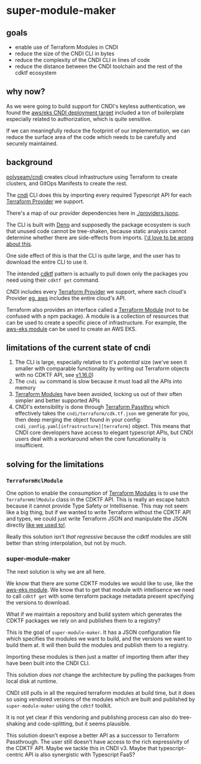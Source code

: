 # super-module-maker

## goals

- enable use of Terraform Modules in CNDI
- reduce the size of the CNDI CLI in bytes
- reduce the complexity of the CNDI CLI in lines of code
- reduce the distance between the CNDI toolchain and the rest of the cdktf ecosystem

## why now?

As we were going to build support for CNDI's keyless authentication, we found
the [aws/eks CNDI deployment target](https://github.com/polyseam/cndi/blob/main/src/outputs/terraform/aws/AWSEKSStack.ts) included a ton of boilerplate especially
related to authorization, which is quite sensitive.

If we can meaningfully reduce the footprint of our implementation, we can reduce
the surface area of the code which needs to be carefully and securely
maintained.


## background

[polyseam/cndi](https://github.com/polyseam/cndi) creates cloud infrastructure
using Terraform to create clusters, and GitOps Manifests to create the rest.

The [cndi](https://github.com/polyseam/cndi) CLI does this by importing every
required Typescript API for each
[Terraform Provider](https://registry.terraform.io/browse/providers) we support.

There's a map of our provider dependencies here in
[./providers.jsonc](./providers.jsonc).

The CLI is built with [Deno](https://github.com/denoland/deno) and supposedly
the package ecosystem is such that unused code cannot be tree-shaken, because
static analysis cannot determine whether there are side-effects from imports.
[I'd love to be wrong about this](https://github.com/polyseam/cndi/issues/929).

One side effect of this is that the CLI is quite large, and the user has to
download the entire CLI to use it.

The intended [cdktf](https://developer.hashicorp.com/terraform/cdktf) pattern is
actually to pull down only the packages you need using their `cdktf get`
command.

CNDI includes every
[Terraform Provider](https://registry.terraform.io/browse/providers) we support,
where each cloud's Provider
[eg. aws](https://registry.terraform.io/providers/hashicorp/aws/latest) includes
the entire cloud's API.

Terraform also provides an interface called a
[Terraform Module](https://developer.hashicorp.com/terraform/language/modules)
(not to be confused with a npm package). A module is a collection of resources
that can be used to create a specific piece of infrastructure. For example, the
[aws-eks module](https://registry.terraform.io/modules/terraform-aws-modules/eks/aws/latest)
can be used to create an AWS EKS.

## limitations of the current state of cndi

1. The CLI is large, especially relative to it's _potential_ size (we've seen it
   smaller with comparable functionality by writing out Terraform objects with
   no CDKTF API, see
   [v1.16.0](https://github.com/polyseam/cndi/tree/v1.16.0/src/outputs/terraform/aws-eks))
2. The `cndi ow` command is slow because it must load all the APIs into memory
3. [Terraform Modules](https://developer.hashicorp.com/terraform/cdktf/concepts/modules)
   have been avoided, locking us out of their often simpler and better supported
   APIs
4. CNDI's extensibility is done through
   [Terraform Passthru](https://github.com/polyseam/cndi/blob/main/docs/terraform-passthru.md)
   which effectively takes the `cndi/terraform/cdk.tf.json` we generate for you,
   then deep merging the object found in your config:
   `cndi_config.yaml[infrastructure][terraform]` object. This means that CNDI
   core developers have access to elegant typescript APIs, but CNDI users deal
   with a workaround when the core funcationality is insufficient.

## solving for the limitations

### `TerraformHclModule`

One option to enable the consumption of
[Terraform Modules](https://developer.hashicorp.com/terraform/cdktf/concepts/modules#:~:text=The%20following%20example%20uses%20TerraformHclModule%20to%20import%20an%20AWS%20module.s)
is to use the `TerraformHclModule` class in the CDKTF API. This is really an
escape hatch because it cannot provide Type Safety or Intellisense. This may not
seem like a big thing, but if we wanted to write Terraform without the CDKTF API
and types, we could just write Terraform JSON and manipulate the JSON directly
[like we used to!](https://github.com/polyseam/cndi/tree/v1.16.0/src/outputs/terraform/aws-eks).

Really this solution isn't _that regressive_ because the cdktf modules are still
better than string interpolation, but not by much.

### super-module-maker

The next solution is why we are all here.

We know that there are some CDKTF modules we would like to use, like the
[aws-eks module](https://registry.terraform.io/modules/terraform-aws-modules/eks/aws/latest).
We know that to get that module with intellisence we need to call `cdktf get`
with some terraform package metadata present specifying the versions to
download.

What if we maintain a repository and build system which generates the CDKTF
packages we rely on and publishes them to a registry?

This is the goal of `super-module-maker`. It has a JSON configuration file which
specifies the modules we want to build, and the versions we want to build them
at. It will then build the modules and publish them to a registry.

Importing these modules is then just a matter of importing them after they have
been built into the CNDI CLI.

This solution _does not_ change the architecture by pulling the packages from
local disk at runtime.

CNDI still pulls in all the required terraform modules at build time, but it
does so using vendored versions of the modules which are built and published by
`super-module-maker` using the `cdktf` toolkit.

It is not yet clear if this vendoring and publishing process can also do
tree-shaking and code-splitting, but it seems plausible.

This solution doesn't expose a better API as a successor to Terraform
Passthrough. The user still doesn't have access to the rich expressivity of the
CDKTF API. Maybe we tackle this in CNDI v3. Maybe that typescript-centric API is
also synergistic with Typescript FaaS?

